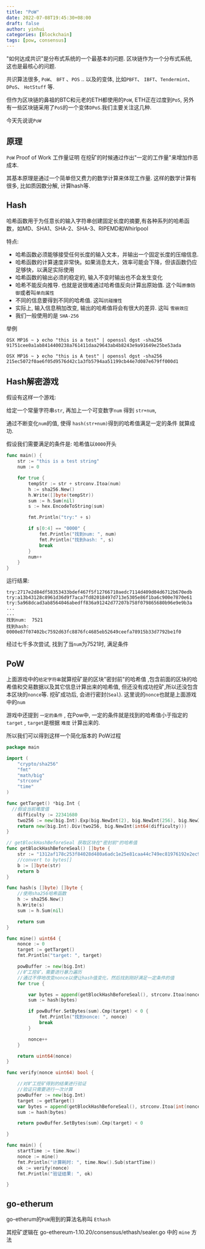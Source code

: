 ```yaml
---
title: "PoW"
date: 2022-07-08T19:45:30+08:00
draft: false
author: yinhui
categories: [Blockchain]
tags: [pow, consensus] 
---
```




"如何达成共识"是分布式系统的一个最基本的问题. 区块链作为一个分布式系统, 这也是最核心的问题.

共识算法很多, `PoW`、 `BFT` 、`POS` .. 以及的变体, 比如`PBFT`、 `IBFT`、`Tendermint`、`DPoS`、 `HotStuff` 等.

但作为区块链的鼻祖的BTC和元老的ETH都使用的`PoW`, ETH正在过度到`PoS`, 另外有一些区块链采用了`PoS`的一个变体`DPoS`.我们主要关注这几种.

今天先说说`PoW`

<!--more-->

## 原理

`PoW`  Proof of Work 工作量证明  在挖矿的时候通过作出"一定的工作量"来增加作恶成本.

其基本原理是通过一个简单但又费力的数学计算来体现工作量. 这样的数学计算有很多, 比如质因数分解, 计算hash等.



##  Hash

哈希函数用于为任意长的输入字符串创建固定长度的摘要,有各种系列的哈希函数，如MD、SHA1、SHA-2、SHA-3、RIPEMD和Whirlpool

特点:

+ 哈希函数必须能够接受任何长度的输入文本，并输出一个固定长度的压缩信息.
+ 哈希函数的计算速度非常快。如果消息太大，效率可能会下降，但该函数仍应足够快，以满足实际使用
+ 哈希函数的输出必须的稳定的, 输入不变时输出也不会发生变化
+ 哈希不能反向推导.  也就是说很难通过哈希值反向计算出原始值.  这个叫`原像防御`或者叫`单向属性`
+ 不同的信息要得到不同的哈希值.  这叫`抗碰撞性`
+ 实际上, 输入信息稍加改变, 输出的哈希值将会有很大的差异. 这叫 `雪崩效应`
+ 我们一般使用的是 `SHA-256`

举例
```shell
OSX MP16 ~ ❯ echo "this is a test" | openssl dgst -sha256
91751cee0a1ab8414400238a761411daa29643ab4b8243e9a91649e25be53ada

OSX MP16 ~ ❯ echo "this is A test" | openssl dgst -sha256
215ec5072f0ae6f05d9576d42c1a3fb5794aa51199cb44e7d087e679ff000d1
```



##  Hash解密游戏

假设有这样一个游戏:

给定一个常量字符串`str`,  再加上一个可变数字`num` 得到 `str+num`, 

通过不断变化`num`的值, 使得 `hash(str+num)`得到的哈希值满足一定的条件 就算成功.

假设我们需要满足的条件是: 哈希值以`0000`开头



```go
func main() {
	str := "this is a test string"
	num := 0

	for true {
		tempStr := str + strconv.Itoa(num)
		h := sha256.New()
		h.Write([]byte(tempStr))
		sum := h.Sum(nil)
		s := hex.EncodeToString(sum)

		fmt.Println("try:" + s)

		if s[0:4] == "0000" {
			fmt.Println("找到num: ", num)
			fmt.Println("找到hash: ", s)
			break
		}
		num++
	}
}
```

运行结果:

```shell
try:2717e2d84df58353433bdef467f5f12766710aedc7114d409d04d6712b670edb
try:a13b43128c8961d36d9f7aca7fd82018497d713e5305e86f1ba6c900e7870e61
try:5a968dcad3ab8564046abedff836a91242d77207b758f079865680b96e9e9b3a
...
...
找到num:  7521
找到hash:  0000e87f07402bc7592d63fc8876fc4685eb52649ceefa78915b33d7792be1f0
```

经过七千多次尝试, 找到了当`num`为7521时, 满足条件



## PoW

上面游戏中的`给定字符串`就算挖矿是的区块"密封前"的哈希值 ,包含前面的区块的哈希值和交易数据以及其它信息计算出来的哈希值, 但还没有成功挖矿,所以还没包含本区块的`nonce`等. 挖矿成功后, 会进行密封(`Seal`). 这里说的`nonce`也就是上面游戏中的`num`

游戏中还提到 `一定的条件` ,  在Pow中, 一定的条件就是找到的哈希值小于指定的 `target` ,  `target`是根据 `难度` 计算出来的.



所以我们可以得到这样一个简化版本的 PoW过程

```go
package main

import (
	"crypto/sha256"
	"fmt"
	"math/big"
	"strconv"
	"time"
)

func getTarget() *big.Int {
  //假设当前难度值
	difficulty := 22341680
	two256 := new(big.Int).Exp(big.NewInt(2), big.NewInt(256), big.NewInt(0))
	return new(big.Int).Div(two256, big.NewInt(int64(difficulty)))
}

// getBlockHashBeforeSeal 获取区块在"密封前"的哈希值
func getBlockHashBeforeSeal() []byte {
	str := "1312af178c253f84028d480a6adc1e25e81caa44c749ec81976192e2ec934c64"
	//convert to bytes[]
	b := []byte(str)
	return b
}

func hash(s []byte) []byte {
	//使用sha256哈希函数
	h := sha256.New()
	h.Write(s)
	sum := h.Sum(nil)

	return sum
}

func mine() uint64 {
	nonce := 0
	target := getTarget()
	fmt.Println("target: ", target)

	powBuffer := new(big.Int)
	//旷工挖矿，需要进行暴力遍历
	//通过不停地改变nonce以便让hash值变化，然后找到刚好满足一定条件的值
	for true {

		var bytes = append(getBlockHashBeforeSeal(), strconv.Itoa(nonce)...)
		sum := hash(bytes)

		if powBuffer.SetBytes(sum).Cmp(target) < 0 {
			fmt.Println("找到nonce: ", nonce)
			break
		}

		nonce++
	}

	return uint64(nonce)
}

func verify(nonce uint64) bool {

	//对旷工挖矿得到的结果进行验证
	//验证只需要进行一次计算
	powBuffer := new(big.Int)
	target := getTarget()
	var bytes = append(getBlockHashBeforeSeal(), strconv.Itoa(int(nonce))...)
	sum := hash(bytes)

	return powBuffer.SetBytes(sum).Cmp(target) < 0

}

func main() {
	startTime := time.Now()
	nonce := mine()
	fmt.Println("计算耗时: ", time.Now().Sub(startTime))
	ok := verify(nonce)
	fmt.Println("验证结果: ", ok)

}

```



## go-etherum

go-etherum的`PoW`用到的算法名称叫 `Ethash`

其挖矿逻辑在  go-ethereum-1.10.20/consensus/ethash/sealer.go 中的 `mine` 方法

